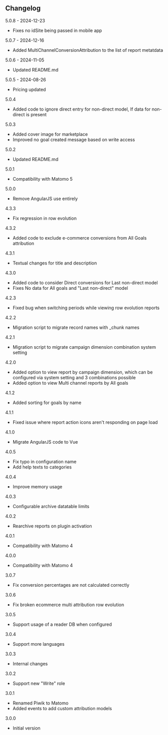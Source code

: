 ## Changelog

5.0.8 - 2024-12-23
- Fixes no idSite being passed in mobile app

5.0.7 - 2024-12-16
- Added MultiChannelConversionAttribution to the list of report metatdata

5.0.6 - 2024-11-05
- Updated README.md

5.0.5 - 2024-08-26
- Pricing updated

5.0.4
- Added code to ignore direct entry for non-direct model, If data for non-direct is present

5.0.3
- Added cover image for marketplace
- Improved no goal created message based on write access

5.0.2
- Updated README.md

5.0.1
- Compatibility with Matomo 5

5.0.0
- Remove AngularJS use entirely

4.3.3
- Fix regression in row evolution

4.3.2
- Added code to exclude e-commerce conversions from All Goals attribution

4.3.1
- Textual changes for title and description

4.3.0
- Added code to consider Direct conversions for Last non-direct model
- Fixes No data for All goals and "Last non-direct" model

4.2.3
- Fixed bug when switching periods while viewing row evolution reports

4.2.2
- Migration script to migrate record names with _chunk names

4.2.1
- Migration script to migrate campaign dimension combination system setting

4.2.0
- Added option to view report by campaign dimension, which can be configured via system setting and 3 combinations possible
- Added option to view Multi channel reports by All goals

4.1.2
- Added sorting for goals by name

4.1.1
- Fixed issue where report action icons aren't responding on page load

4.1.0
- Migrate AngularJS code to Vue

4.0.5
- Fix typo in configuration name
- Add help texts to categories

4.0.4
- Improve memory usage

4.0.3
- Configurable archive datatable limits

4.0.2
- Rearchive reports on plugin activation

4.0.1
- Compatibility with Matomo 4

4.0.0
- Compatibility with Matomo 4

3.0.7
- Fix conversion percentages are not calculated correctly

3.0.6
- Fix broken ecommerce multi attribution row evolution 

3.0.5
- Support usage of a reader DB when configured

3.0.4
- Support more languages

3.0.3
- Internal changes

3.0.2
- Support new "Write" role

3.0.1
- Renamed Piwik to Matomo
- Added events to add custom attribution models

3.0.0
- Initial version
